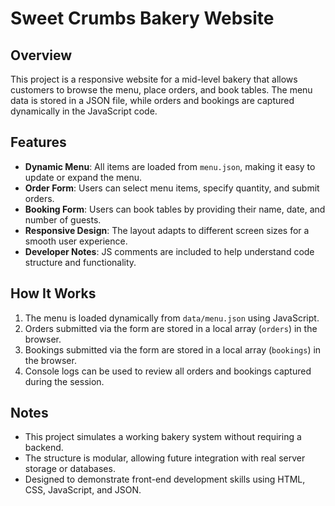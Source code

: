 # Sweet Crumbs Bakery Website

## Overview
This project is a responsive website for a mid-level bakery that allows customers to browse the menu, place orders, and book tables. The menu data is stored in a JSON file, while orders and bookings are captured dynamically in the JavaScript code.

## Features
- **Dynamic Menu**: All items are loaded from `menu.json`, making it easy to update or expand the menu.
- **Order Form**: Users can select menu items, specify quantity, and submit orders.
- **Booking Form**: Users can book tables by providing their name, date, and number of guests.
- **Responsive Design**: The layout adapts to different screen sizes for a smooth user experience.
- **Developer Notes**: JS comments are included to help understand code structure and functionality.


## How It Works
1. The menu is loaded dynamically from `data/menu.json` using JavaScript.
2. Orders submitted via the form are stored in a local array (`orders`) in the browser.
3. Bookings submitted via the form are stored in a local array (`bookings`) in the browser.
4. Console logs can be used to review all orders and bookings captured during the session.

## Notes
- This project simulates a working bakery system without requiring a backend.
- The structure is modular, allowing future integration with real server storage or databases.
- Designed to demonstrate front-end development skills using HTML, CSS, JavaScript, and JSON.
